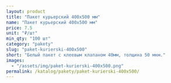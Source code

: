 ```yaml
---
layout: product
title: "Пакет курьерский 400x500 мм"
name: "Пакет курьерский 400x500 мм"
price: 7.5
unit: "₽/шт"
min_qty: "100 шт"
category: "pakety"
slug: "paket-kurierski-400x500"
short: "Белый пакет с клеевым клапаном 40мм, толщина 50 мкм."
images:
  - "/assets/img/paket-kurierski-400x500.png"
permalink: /katalog/pakety/paket-kurierski-400x500/
---
```

